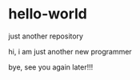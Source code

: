 # hello-world
just another repository

hi, i am just another new programmer

bye, see you again later!!!
